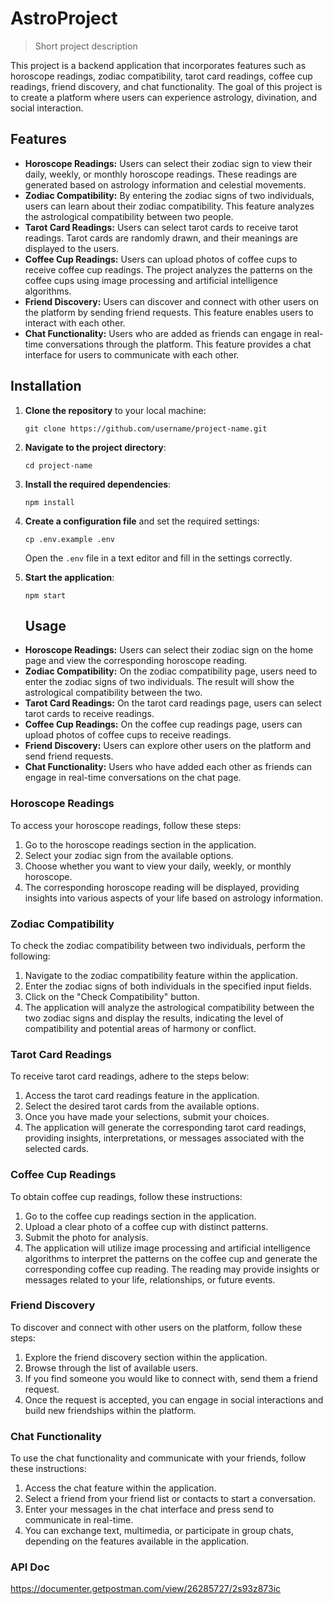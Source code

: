 # AstroProject

> Short project description

This project is a backend application that incorporates features such as horoscope readings, zodiac compatibility, tarot card readings, coffee cup readings, friend discovery, and chat functionality. The goal of this project is to create a platform where users can experience astrology, divination, and social interaction.

## Features

- **Horoscope Readings:** Users can select their zodiac sign to view their daily, weekly, or monthly horoscope readings. These readings are generated based on astrology information and celestial movements.
- **Zodiac Compatibility:** By entering the zodiac signs of two individuals, users can learn about their zodiac compatibility. This feature analyzes the astrological compatibility between two people.
- **Tarot Card Readings:** Users can select tarot cards to receive tarot readings. Tarot cards are randomly drawn, and their meanings are displayed to the users.
- **Coffee Cup Readings:** Users can upload photos of coffee cups to receive coffee cup readings. The project analyzes the patterns on the coffee cups using image processing and artificial intelligence algorithms.
- **Friend Discovery:** Users can discover and connect with other users on the platform by sending friend requests. This feature enables users to interact with each other.
- **Chat Functionality:** Users who are added as friends can engage in real-time conversations through the platform. This feature provides a chat interface for users to communicate with each other.

## Installation

1. **Clone the repository** to your local machine:
    ```shell
    git clone https://github.com/username/project-name.git
    ```
2. **Navigate to the project directory**:
    ```shell
    cd project-name
    ```
3. **Install the required dependencies**:
    ```shell
    npm install
    ```
4. **Create a configuration file** and set the required settings:
    ```shell
    cp .env.example .env
    ```
   Open the `.env` file in a text editor and fill in the settings correctly.

5. **Start the application**:
    ```shell
    npm start
    ```

   ## Usage

- **Horoscope Readings:** Users can select their zodiac sign on the home page and view the corresponding horoscope reading.
- **Zodiac Compatibility:** On the zodiac compatibility page, users need to enter the zodiac signs of two individuals. The result will show the astrological compatibility between the two.
- **Tarot Card Readings:** On the tarot card readings page, users can select tarot cards to receive readings.
- **Coffee Cup Readings:** On the coffee cup readings page, users can upload photos of coffee cups to receive readings.
- **Friend Discovery:** Users can explore other users on the platform and send friend requests.
- **Chat Functionality:** Users who have added each other as friends can engage in real-time conversations on the chat page.

### Horoscope Readings

To access your horoscope readings, follow these steps:

1. Go to the horoscope readings section in the application.
2. Select your zodiac sign from the available options.
3. Choose whether you want to view your daily, weekly, or monthly horoscope.
4. The corresponding horoscope reading will be displayed, providing insights into various aspects of your life based on astrology information.

### Zodiac Compatibility

To check the zodiac compatibility between two individuals, perform the following:

1. Navigate to the zodiac compatibility feature within the application.
2. Enter the zodiac signs of both individuals in the specified input fields.
3. Click on the "Check Compatibility" button.
4. The application will analyze the astrological compatibility between the two zodiac signs and display the results, indicating the level of compatibility and potential areas of harmony or conflict.

### Tarot Card Readings

To receive tarot card readings, adhere to the steps below:

1. Access the tarot card readings feature in the application.
2. Select the desired tarot cards from the available options.
3. Once you have made your selections, submit your choices.
4. The application will generate the corresponding tarot card readings, providing insights, interpretations, or messages associated with the selected cards.

### Coffee Cup Readings

To obtain coffee cup readings, follow these instructions:

1. Go to the coffee cup readings section in the application.
2. Upload a clear photo of a coffee cup with distinct patterns.
3. Submit the photo for analysis.
4. The application will utilize image processing and artificial intelligence algorithms to interpret the patterns on the coffee cup and generate the corresponding coffee cup reading. The reading may provide insights or messages related to your life, relationships, or future events.

### Friend Discovery

To discover and connect with other users on the platform, follow these steps:

1. Explore the friend discovery section within the application.
2. Browse through the list of available users.
3. If you find someone you would like to connect with, send them a friend request.
4. Once the request is accepted, you can engage in social interactions and build new friendships within the platform.

### Chat Functionality

To use the chat functionality and communicate with your friends, follow these instructions:

1. Access the chat feature within the application.
2. Select a friend from your friend list or contacts to start a conversation.
3. Enter your messages in the chat interface and press send to communicate in real-time.
4. You can exchange text, multimedia, or participate in group chats, depending on the features available in the application.

### API Doc
https://documenter.getpostman.com/view/26285727/2s93z873ic
